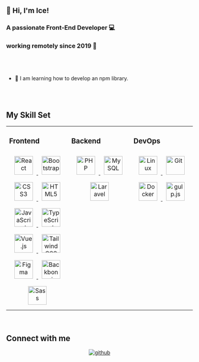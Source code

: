 ### <div><h3>👋 Hi, I'm Ice!</h3><h4>A passionate Front-End Developer 💻</h4><h4>working remotely since 2019 🚀</h4></div>

<br/>
<br/>


- 🌱 I am learning how to develop an npm library.


<br/>
<br/>


## My Skill Set  
<table>
<tr><td valign="top" width="33%">



### Frontend  
<div align="center">
  
<a href="https://reactjs.org/" target="_blank">
  <img style="margin: 10px" src="https://profilinator.rishav.dev/skills-assets/react-original-wordmark.svg" alt="React" height="50" />
</a>  
<a href="https://getbootstrap.com/docs/3.4/javascript/" target="_blank">
  <img style="margin: 10px" src="https://profilinator.rishav.dev/skills-assets/bootstrap-plain.svg" alt="Bootstrap" height="50" />
</a>  
<a href="https://www.w3schools.com/css/" target="_blank">
  <img style="margin: 10px" src="https://profilinator.rishav.dev/skills-assets/css3-original-wordmark.svg" alt="CSS3" height="50" />
</a>  
<a href="https://en.wikipedia.org/wiki/HTML5" target="_blank">
  <img style="margin: 10px" src="https://profilinator.rishav.dev/skills-assets/html5-original-wordmark.svg" alt="HTML5" height="50" />
</a>  
<a href="https://www.javascript.com/" target="_blank">
  <img style="margin: 10px" src="https://profilinator.rishav.dev/skills-assets/javascript-original.svg" alt="JavaScript" height="50" />
</a>  
<a href="https://www.typescriptlang.org/" target="_blank">
  <img style="margin: 10px" src="https://profilinator.rishav.dev/skills-assets/typescript-original.svg" alt="TypeScript" height="50" />
</a>  
<a href="https://vuejs.org/" target="_blank">
  <img style="margin: 10px" src="https://profilinator.rishav.dev/skills-assets/vuejs-original-wordmark.svg" alt="Vue.js" height="50" />
</a>  
<a href="https://www.tailwindcss.com/" target="_blank">
  <img style="margin: 10px" src="https://profilinator.rishav.dev/skills-assets/tailwindcss.svg" alt="Tailwind CSS" height="50" />
</a>  
<a href="https://www.figma.com/" target="_blank">
  <img style="margin: 10px" src="https://profilinator.rishav.dev/skills-assets/figma-icon.svg" alt="Figma" height="50" />
</a>  
<a href="https://backbonejs.org/" target="_blank">
  <img style="margin: 10px" src="https://profilinator.rishav.dev/skills-assets/backbonejs-original-wordmark.svg" alt="Backbone.js" height="50" />
</a>  
<a href="https://sass-lang.com/" target="_blank">
  <img style="margin: 10px" src="https://profilinator.rishav.dev/skills-assets/sass-original.svg" alt="Sass" height="50" />
</a>

</div>

</td><td valign="top" width="33%">



### Backend  
<div align="center">

<a href="https://www.php.net/" target="_blank">
  <img style="margin: 10px" src="https://profilinator.rishav.dev/skills-assets/php-original.svg" alt="PHP" height="50" />
</a>  
<a href="https://www.mysql.com/" target="_blank">
  <img style="margin: 10px" src="https://profilinator.rishav.dev/skills-assets/mysql-original-wordmark.svg" alt="MySQL" height="50" />
</a>  
<a href="https://laravel.com/" target="_blank">
  <img style="margin: 10px" src="https://profilinator.rishav.dev/skills-assets/laravel-plain-wordmark.svg" alt="Laravel" height="50" />
</a>

</div>

</td><td valign="top" width="33%">



### DevOps  
<div align="center">

<a href="https://www.linux.org/" target="_blank">
  <img style="margin: 10px" src="https://profilinator.rishav.dev/skills-assets/linux-original.svg" alt="Linux" height="50" />
</a>  
<a href="https://github.com/" target="_blank">
  <img style="margin: 10px" src="https://profilinator.rishav.dev/skills-assets/git-scm-icon.svg" alt="Git" height="50" />
</a>  
<a href="https://www.docker.com/" target="_blank">
  <img style="margin: 10px" src="https://profilinator.rishav.dev/skills-assets/docker-original-wordmark.svg" alt="Docker" height="50" />
</a>  
<a href="https://gulpjs.com/" target="_blank">
  <img style="margin: 10px" src="https://profilinator.rishav.dev/skills-assets/gulp-plain.svg" alt="gulp.js" height="50" />
</a>

</div>

</td></tr></table>  

<br/>  


## Connect with me  
<div align="center">
<a href="https://github.com/IceDesign6" target="_blank">
<img src=https://img.shields.io/badge/github-%2324292e.svg?&style=for-the-badge&logo=github&logoColor=white alt=github style="margin-bottom: 5px;" />
</a>  
</div>  
